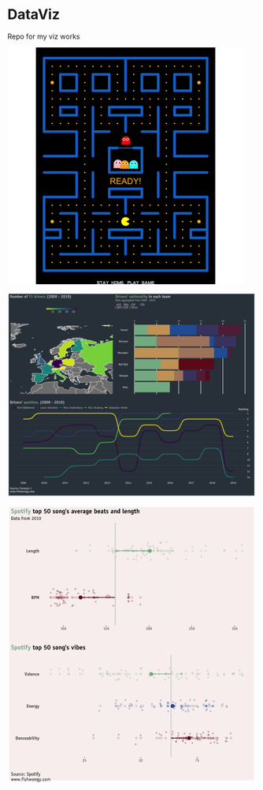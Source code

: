 # DataViz
Repo for my viz works

![](Pacman/pacman.gif)

![](Formula_1/photo/DriverNat_patch.png)

![](Music/photo/SpotifyBox_patch2.png)
